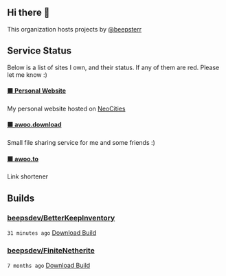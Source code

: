 ## Hi there 👋

This organization hosts projects by [@beepsterr](https://github.com/BeepSterr)
## Service Status
Below is a list of sites I own, and their status. 
If any of them are red. Please let me know :)


#### [🟩 Personal Website](https://beeps.dev)

My personal website hosted on [NeoCities](https://neocities.org/)
#### [🟩 awoo.download](https://awoo.download)

Small file sharing service for me and some friends :)
#### [🟩 awoo.to](https://awoo.to/shorten)

Link shortener

## Builds
### [beepsdev/BetterKeepInventory](https://github.com/beepsdev/BetterKeepInventory)

`31 minutes ago` [Download Build](https://github.com/beepsdev/BetterKeepInventory/suites/9601650258/artifacts/457985526)
### [beepsdev/FiniteNetherite](https://github.com/beepsdev/FiniteNetherite)

`7 months ago` [Download Build](https://github.com/beepsdev/FiniteNetherite/suites/6362450050/artifacts/229833502)

